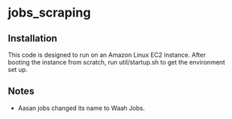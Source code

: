 # jobs_scraping

## Installation
This code is designed to run on an Amazon Linux EC2 instance. After booting the instance from scratch, run util/startup.sh to get the environment set up.

## Notes
* Aasan jobs changed its name to Waah Jobs.